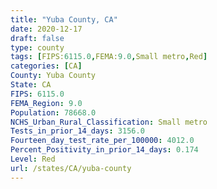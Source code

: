```yaml
---
title: "Yuba County, CA"
date: 2020-12-17
draft: false
type: county
tags: [FIPS:6115.0,FEMA:9.0,Small metro,Red]
categories: [CA]
County: Yuba County
State: CA
FIPS: 6115.0
FEMA_Region: 9.0
Population: 78668.0
NCHS_Urban_Rural_Classification: Small metro
Tests_in_prior_14_days: 3156.0
Fourteen_day_test_rate_per_100000: 4012.0
Percent_Positivity_in_prior_14_days: 0.174
Level: Red
url: /states/CA/yuba-county
---
```



